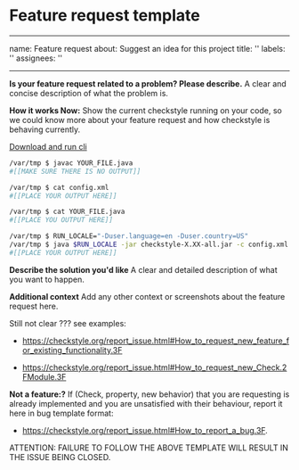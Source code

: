 # Feature request template

---
name: Feature request
about: Suggest an idea for this project
title: ''
labels: ''
assignees: ''

---

**Is your feature request related to a problem? Please describe.**
A clear and concise description of what the problem is.

**How it works Now:** Show the current checkstyle running on your code,
so we could know more about your feature request and how checkstyle is
behaving currently. 

[Download and run cli]('https://checkstyle.org/cmdline.html#Download_and_Run')

```bash
/var/tmp $ javac YOUR_FILE.java
#[[MAKE SURE THERE IS NO OUTPUT]]

/var/tmp $ cat config.xml
#[[PLACE YOUR OUTPUT HERE]]

/var/tmp $ cat YOUR_FILE.java
#[[PLACE YOU OUTPUT HERE]]

/var/tmp $ RUN_LOCALE="-Duser.language=en -Duser.country=US"
/var/tmp $ java $RUN_LOCALE -jar checkstyle-X.XX-all.jar -c config.xml YOUR_FILE.java
#[[PLACE YOUR OUTPUT HERE]]
```

**Describe the solution you'd like**
A clear and detailed description of what you want to happen.


**Additional context**
Add any other context or screenshots about the feature request here.

Still not clear ???
see examples:

- https://checkstyle.org/report_issue.html#How_to_request_new_feature_for_existing_functionality.3F

- https://checkstyle.org/report_issue.html#How_to_request_new_Check.2FModule.3F

**Not a feature:?**
If (Check, property, new behavior) that you are requesting is already
implemented and you are unsatisfied with their behaviour, report it here
in bug template format:

- https://checkstyle.org/report_issue.html#How_to_report_a_bug.3F.

ATTENTION: FAILURE TO FOLLOW THE ABOVE TEMPLATE WILL RESULT IN THE ISSUE BEING CLOSED.
